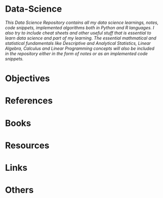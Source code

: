 # Data-Science

<i>This Data Science Repository contains all my data science learnings, notes, code snippets, implemented algorithms both in Python and R languages.  I also try to include cheat sheets and other useful stuff that is essential to learn data science and part of my learning.  The essential mathmatical and statistical fundamentals like Descriptive and Analytical Statistics, Linear Algebra, Calculus and Linear Programming concepts will also be included in the repository either in the form of notes or as an implemented code snippets. </i> 

# Objectives

# References

# Books

# Resources

# Links


# Others
